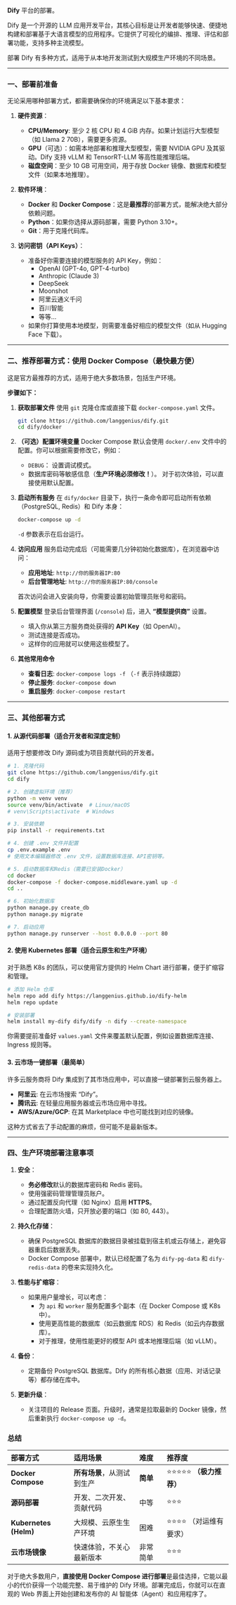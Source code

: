 **Dify** 平台的部署。

Dify 是一个开源的 LLM 应用开发平台，其核心目标是让开发者能够快速、便捷地构建和部署基于大语言模型的应用程序。它提供了可视化的编排、推理、评估和部署功能，支持多种主流模型。

部署 Dify 有多种方式，适用于从本地开发测试到大规模生产环境的不同场景。

---

### 一、部署前准备

无论采用哪种部署方式，都需要确保你的环境满足以下基本要求：

1.  **硬件资源**：
    *   **CPU/Memory**: 至少 2 核 CPU 和 4 GiB 内存。如果计划运行大型模型（如 Llama 2 70B），需要更多资源。
    *   **GPU**（可选）：如需本地部署和推理大型模型，需要 NVIDIA GPU 及其驱动。Dify 支持 vLLM 和 TensorRT-LLM 等高性能推理后端。
    *   **磁盘空间**：至少 10 GB 可用空间，用于存放 Docker 镜像、数据库和模型文件（如果本地推理）。

2.  **软件环境**：
    *   **Docker** 和 **Docker Compose**：这是**最推荐**的部署方式，能解决绝大部分依赖问题。
    *   **Python**：如果你选择从源码部署，需要 Python 3.10+。
    *   **Git**：用于克隆代码库。

3.  **访问密钥（API Keys）**：
    *   准备好你需要连接的模型服务的 API Key，例如：
        *   OpenAI (GPT-4o, GPT-4-turbo)
        *   Anthropic (Claude 3)
        *   DeepSeek
        *   Moonshot
        *   阿里云通义千问
        *   百川智能
        *   等等...
    *   如果你打算使用本地模型，则需要准备好相应的模型文件（如从 Hugging Face 下载）。

---

### 二、推荐部署方式：使用 Docker Compose（最快最方便）

这是官方最推荐的方式，适用于绝大多数场景，包括生产环境。

**步骤如下：**

1.  **获取部署文件**
    使用 `git` 克隆仓库或直接下载 `docker-compose.yaml` 文件。

    ```bash
    git clone https://github.com/langgenius/dify.git
    cd dify/docker
    ```

2.  **（可选）配置环境变量**
    Docker Compose 默认会使用 `docker/.env` 文件中的配置。你可以根据需要修改它，例如：
    *   `DEBUG`： 设置调试模式。
    *   数据库密码等敏感信息（**生产环境必须修改！**）。
    对于初次体验，可以直接使用默认配置。

3.  **启动所有服务**
    在 `dify/docker` 目录下，执行一条命令即可启动所有依赖（PostgreSQL, Redis）和 Dify 本身：

    ```bash
    docker-compose up -d
    ```
    `-d` 参数表示在后台运行。

4.  **访问应用**
    服务启动完成后（可能需要几分钟初始化数据库），在浏览器中访问：
    *   **应用地址**: `http://你的服务器IP:80`
    *   **后台管理地址**: `http://你的服务器IP:80/console`

    首次访问会进入安装向导，你需要设置初始管理员账号和密码。

5.  **配置模型**
    登录后台管理界面 (`/console`) 后，进入 **“模型提供商”** 设置。
    *   填入你从第三方服务商处获得的 **API Key**（如 OpenAI）。
    *   测试连接是否成功。
    *   这样你的应用就可以使用这些模型了。

6.  **其他常用命令**
    *   **查看日志**: `docker-compose logs -f` （`-f` 表示持续跟踪）
    *   **停止服务**: `docker-compose down`
    *   **重启服务**: `docker-compose restart`

---

### 三、其他部署方式

#### 1. 从源代码部署（适合开发者和深度定制）

适用于想要修改 Dify 源码或为项目贡献代码的开发者。

```bash
# 1. 克隆代码
git clone https://github.com/langgenius/dify.git
cd dify

# 2. 创建虚拟环境（推荐）
python -m venv venv
source venv/bin/activate  # Linux/macOS
# venv\Scripts\activate  # Windows

# 3. 安装依赖
pip install -r requirements.txt

# 4. 创建 .env 文件并配置
cp .env.example .env
# 使用文本编辑器修改 .env 文件，设置数据库连接、API密钥等。

# 5. 启动数据库和Redis（需要已安装Docker）
cd docker
docker-compose -f docker-compose.middleware.yaml up -d
cd ..

# 6. 初始化数据库
python manage.py create_db
python manage.py migrate

# 7. 启动应用
python manage.py runserver --host 0.0.0.0 --port 80
```

#### 2. 使用 Kubernetes 部署（适合云原生和生产环境）

对于熟悉 K8s 的团队，可以使用官方提供的 Helm Chart 进行部署，便于扩缩容和管理。

```bash
# 添加 Helm 仓库
helm repo add dify https://langgenius.github.io/dify-helm
helm repo update

# 安装部署
helm install my-dify dify/dify -n dify --create-namespace
```

你需要提前准备好 `values.yaml` 文件来覆盖默认配置，例如设置数据库连接、Ingress 规则等。

#### 3. 云市场一键部署（最简单）

许多云服务商将 Dify 集成到了其市场应用中，可以直接一键部署到云服务器上。
*   **阿里云**: 在云市场搜索 “Dify”。
*   **腾讯云**: 在轻量应用服务器或云市场应用中寻找。
*   **AWS/Azure/GCP**: 在其 Marketplace 中也可能找到对应的镜像。

这种方式省去了手动配置的麻烦，但可能不是最新版本。

---

### 四、生产环境部署注意事项

1.  **安全**：
    *   **务必修改**默认的数据库密码和 Redis 密码。
    *   使用强密码管理管理员账户。
    *   通过配置反向代理（如 Nginx）启用 **HTTPS**。
    *   合理配置防火墙，只开放必要的端口（如 80, 443）。

2.  **持久化存储**：
    *   确保 PostgreSQL 数据库的数据目录被挂载到宿主机或云存储上，避免容器重启后数据丢失。
    *   Docker Compose 部署中，默认已经配置了名为 `dify-pg-data` 和 `dify-redis-data` 的卷来实现持久化。

3.  **性能与扩缩容**：
    *   如果用户量增长，可以考虑：
        *   为 `api` 和 `worker` 服务配置多个副本（在 Docker Compose 或 K8s 中）。
        *   使用更高性能的数据库（如云数据库 RDS）和 Redis（如云内存数据库）。
        *   对于推理，使用性能更好的模型 API 或本地推理后端（如 vLLM）。

4.  **备份**：
    *   定期备份 PostgreSQL 数据库。Dify 的所有核心数据（应用、对话记录等）都存储在库中。

5.  **更新升级**：
    *   关注项目的 Release 页面。升级时，通常是拉取最新的 Docker 镜像，然后重新执行 `docker-compose up -d`。

### 总结

| 部署方式              | 适用场景                   | 难度     | 推荐度                 |
| :-------------------- | :------------------------- | :------- | :--------------------- |
| **Docker Compose**    | **所有场景**，从测试到生产 | **简单** | ⭐⭐⭐⭐⭐ **（极力推荐）** |
| **源码部署**          | 开发、二次开发、贡献代码   | 中等     | ⭐⭐⭐                    |
| **Kubernetes (Helm)** | 大规模、云原生生产环境     | 困难     | ⭐⭐⭐⭐ （对运维有要求）  |
| **云市场镜像**        | 快速体验，不关心最新版本   | 非常简单 | ⭐⭐⭐                    |

对于绝大多数用户，**直接使用 Docker Compose 进行部署**是最佳选择，它能以最小的代价获得一个功能完整、易于维护的 Dify 环境。部署完成后，你就可以在直观的 Web 界面上开始创建和发布你的 AI 智能体（Agent）和应用程序了。